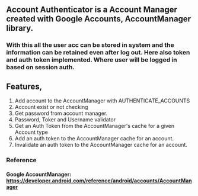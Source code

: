## Account Authenticator is a Account Manager created with Google Accounts, AccountManager library.
### With this all the user acc can be stored in system and the information can be retained even after log out. Here also token and auth token implemented. Where user will be logged in based on session auth.

## Features,

1. Add account to the AccountManager with AUTHENTICATE_ACCOUNTS
2. Account exist or not checking
3. Get password from account manager.
4. Password, Toker and Username validator
5. Get an Auth Token from the AccountManager's cache for a given Account type
6. Add an auth token to the AccountManager cache for an account.
7. Invalidate an auth token to the AccountManager cache for an account.

### Reference
#### Google AccountManager: https://developer.android.com/reference/android/accounts/AccountManager
